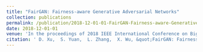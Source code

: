 ```yaml
---
title: "FairGAN: Fairness-aware Generative Adversarial Networks"
collection: publications
permalink: /publication/2018-12-01-01-FairGAN-Fairness-aware-Generative-Adversarial-Networks/
date: 2018-12-01-01
venue: 'In the proceedings of 2018 IEEE International Conference on Big Data (Big Data)'
citation: ' D. Xu,  S. Yuan,  L. Zhang,  X. Wu, &quot;FairGAN: Fairness-aware Generative Adversarial Networks.&quot; In the proceedings of 2018 IEEE International Conference on Big Data (Big Data), 2018-12.'
---
```

<!-- Use [Google Scholar](https://scholar.google.com/scholar?q=FairGAN:+Fairness+aware+Generative+Adversarial+Networks){:target="_blank"} for full citation -->